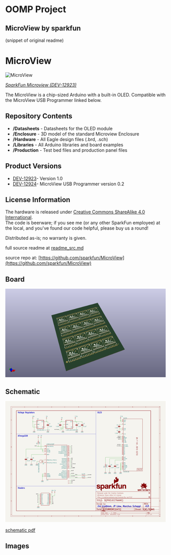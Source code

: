 # OOMP Project  
## MicroView  by sparkfun  
  
(snippet of original readme)  
  
MicroView  
=============  
  
![MicroView](https://cdn.sparkfun.com//assets/parts/9/8/4/5/Micro_View-01.jpg)  
  
[*SparkFun Microview (DEV-12923)*](https://www.sparkfun.com/products/12923)  
  
The MicroView is a chip-sized Arduino with a built-in OLED. Compatible with the MicroView USB Programmer linked below.   
  
Repository Contents  
-------------------  
* **/Datasheets** - Datasheets for the OLED module  
* **/Enclosure** - 3D model of the standard Microview Enclosure  
* **/Hardware** - All Eagle design files (.brd, .sch)  
* **/Libraries** - All Arduino libraries and board examples  
* **/Production** - Test bed files and production panel files  
  
Product Versions  
----------------  
* [DEV-12923](https://www.sparkfun.com/products/12923)- Version 1.0  
* [DEV-12924](https://www.sparkfun.com/products/12924)- MicroView USB Programmer version 0.2  
  
License Information  
-------------------  
The hardware is released under [Creative Commons ShareAlike 4.0 International](https://creativecommons.org/licenses/by-sa/4.0/).  
The code is beerware; if you see me (or any other SparkFun employee) at the local, and you've found our code helpful, please buy us a round!  
  
Distributed as-is; no warranty is given.  
  
  full source readme at [readme_src.md](readme_src.md)  
  
source repo at: [https://github.com/sparkfun/MicroView](https://github.com/sparkfun/MicroView)  
## Board  
  
[![working_3d.png](working_3d_600.png)](working_3d.png)  
## Schematic  
  
[![working_schematic.png](working_schematic_600.png)](working_schematic.png)  
  
[schematic pdf](working_schematic.pdf)  
## Images  
